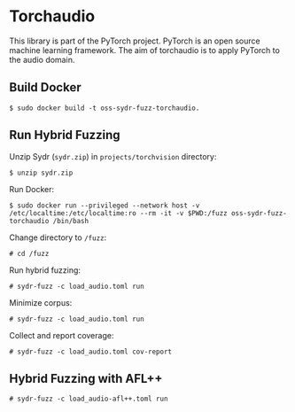 # Torchaudio

This library is part of the PyTorch project. PyTorch is an open source machine learning framework.
The aim of torchaudio is to apply PyTorch to the audio domain.

## Build Docker

    $ sudo docker build -t oss-sydr-fuzz-torchaudio.

## Run Hybrid Fuzzing

Unzip Sydr (`sydr.zip`) in `projects/torchvision` directory:

    $ unzip sydr.zip

Run Docker:

    $ sudo docker run --privileged --network host -v /etc/localtime:/etc/localtime:ro --rm -it -v $PWD:/fuzz oss-sydr-fuzz-torchaudio /bin/bash

Change directory to `/fuzz`:

    # cd /fuzz

Run hybrid fuzzing:

    # sydr-fuzz -c load_audio.toml run

Minimize corpus:

    # sydr-fuzz -c load_audio.toml run

Collect and report coverage:

    # sydr-fuzz -c load_audio.toml cov-report

## Hybrid Fuzzing with AFL++

    # sydr-fuzz -c load_audio-afl++.toml run
